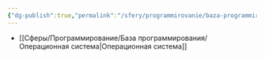 ```yaml
---
{"dg-publish":true,"permalink":"/sfery/programmirovanie/baza-programmirovaniya/uroven-operaczionnoj-sistemy/","tags":["Программирование"]}
---
```


- [[Сферы/Программирование/База программирования/Операционная система\|Операционная система]] 